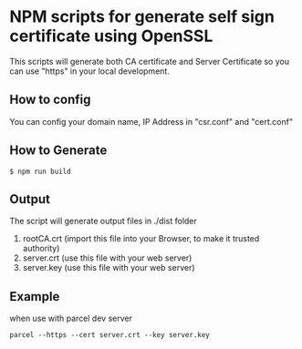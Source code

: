 # NPM scripts for generate self sign certificate using OpenSSL

This scripts will generate both CA certificate and Server Certificate so you can use "https" in your local development.

## How to config

You can config your domain name, IP Address in "csr.conf" and "cert.conf"

## How to Generate

```
$ npm run build
```

## Output

The script will generate output files in ./dist folder

1. rootCA.crt (import this file into your Browser, to make it trusted authority)
2. server.crt (use this file with your web server)
3. server.key (use this file with your web server)

## Example

when use with parcel dev server

```
parcel --https --cert server.crt --key server.key
```
